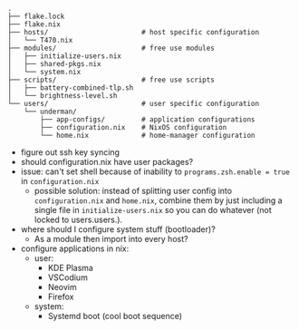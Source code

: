 ```
.
├── flake.lock
├── flake.nix
├── hosts/                       # host specific configuration
│   └── T470.nix
├── modules/                     # free use modules
│   ├── initialize-users.nix
│   ├── shared-pkgs.nix
│   └── system.nix
├── scripts/                     # free use scripts
│   ├── battery-combined-tlp.sh
│   └── brightness-level.sh
└── users/                       # user specific configuration
    └── underman/
        ├── app-configs/         # application configurations
        ├── configuration.nix    # NixOS configuration
        └── home.nix             # home-manager configuration
```

- figure out ssh key syncing
- should configuration.nix have user packages?
- issue: can't set shell because of inability to `programs.zsh.enable = true` in `configuration.nix`
  - possible solution: instead of splitting user config into `configuration.nix` and `home.nix`, combine them by just including a single file in `initialize-users.nix` so you can do whatever (not locked to users.users.<name>).
- where should I configure system stuff (bootloader)?
  - As a module then import into every host?
- configure applications in nix:
  - user:
    - KDE Plasma
    - VSCodium
    - Neovim
    - Firefox
  - system:
    - Systemd boot (cool boot sequence)